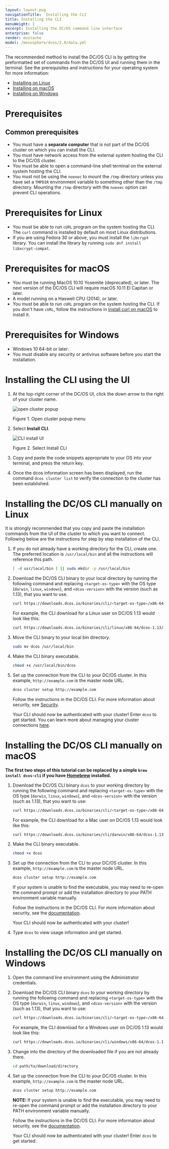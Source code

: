 ```yaml
---
layout: layout.pug
navigationTitle:  Installing the CLI
title: Installing the CLI
menuWeight: 1
excerpt: Installing the DC/OS command line interface
enterprise: false
render: mustache
model: /mesosphere/dcos/2.0/data.yml
---
```


The recommended method to install the DC/OS CLI is by getting the preformatted set of commands from the DC/OS UI and running them in the terminal. See the prerequisites and instructions for your operating system for more information:

- [Installing on Linux](#linux)
- [Installing on macOS](#macos)
- [Installing on Windows](#windows)

# Prerequisites

## Common prerequisites
- You must have a **separate computer** that is not part of the DC/OS cluster on which you can install the CLI.
- You must have network access from the external system hosting the CLI to the DC/OS cluster.
- You must be able to open a command-line shell terminal on the external system hosting the CLI.
- You must not be using the `noexec` to mount the `/tmp` directory unless you have set a `TMPDIR` environment variable to something other than the `/tmp` directory. Mounting the `/tmp` directory with the `noexec` option can prevent CLI operations.

# Prerequisites for Linux
- You must be able to run `cURL` program on the system hosting the CLI. The `curl` command is installed by default on most Linux distributions.
- If you are using Fedora 30 or above, you must install the `libcrypt` library. You can install the library by running `sudo dnf install libxcrypt-compat`.


# Prerequisites for macOS
-  You must be running MacOS 10.10 Yosemite (deprecated), or later. The next version of the DC/OS CLI will require macOS 10.11 El Capitan or later.
- A model running on a Haswell CPU (2014), or later.
- You must be able to run `cURL` program on the system hosting the CLI. If you don't have `cURL`, follow the instructions in [Install curl on macOS](http://macappstore.org/curl/) to install it.

# Prerequisites for Windows
- Windows 10 64-bit or later.
- You must disable any security or antivirus software before you start the installation.

# Installing the CLI using the UI

1. At the top-right corner of the DC/OS UI, click the down arrow to the right of your cluster name.

    ![open cluster popup](/mesosphere/dcos/2.0/img/open-cluster-popup.png)

    Figure 1. Open cluster popup menu

1. Select **Install CLI**.

    ![CLI install UI](/mesosphere/dcos/2.0/img/install-cli.png)

    Figure 2. Select Install CLI

1. Copy and paste the code snippets appropriate to your OS into your terminal, and press the return key.

1. Once the dcos information screen has been displayed, run the command `dcos cluster list` to verify the connection to the cluster has been established.

<a name="linux"></a>

# Installing the DC/OS CLI manually on Linux

It is strongly recommended that you copy and paste the installation commands from the UI of the cluster to which you want to connect. Following below are the instructions for step by step installation of the CLI.

1. If you do not already have a working directory for the CLI, create one. The preferred location is `/usr/local/bin` and all the instructions will reference this path.

    ```bash
    [ -d usr/local/bin ] || sudo mkdir -p /usr/local/bin
    ```

1. Download the DC/OS CLI binary to your local directory by running the following command and replacing `<target-os-type>` with the OS type (`darwin`, `linux`, `windows`), and `<dcos-version>` with the version (such as 1.13), that you want to use.

    ```bash
    curl https://downloads.dcos.io/binaries/cli/<target-os-type>/x86-64/dcos-<dcos-version>/dcos -o dcos
    ```

    For example, the CLI download for a Linux user on DC/OS 1.13 would look like this:

    ```bash
    curl https://downloads.dcos.io/binaries/cli/linux/x86-64/dcos-1.13/dcos -o dcos
    ```

1.  Move the CLI binary to your local bin directory.

    ```bash
    sudo mv dcos /usr/local/bin
    ```

1. Make the CLI binary executable.

    ```bash
    chmod +x /usr/local/bin/dcos
    ```

1. Set up the connection from the CLI to your DC/OS cluster. In this example, `http://example.com` is the master node URL.

    ```bash
    dcos cluster setup http://example.com
    ```

    Follow the instructions in the DC/OS CLI. For more information about security, see [Security](/mesosphere/dcos/2.0/security/).

    Your CLI should now be authenticated with your cluster! Enter `dcos` to get started. You can learn more about managing your cluster connections [here](/mesosphere/dcos/2.0/cli/command-reference/dcos-cluster/).

<a name="macos"></a>

# Installing the DC/OS CLI manually on macOS

**The first two steps of this tutorial can be replaced by a simple `brew install dcos-cli` if you have [Homebrew](https://brew.sh) installed.**

1. Download the DC/OS CLI binary `dcos` to your working directory by running the following command and replacing `<target-os-type>` with the OS type (`darwin`, `linux`, `windows`), and `<dcos-version>` with the version (such as 1.13), that you want to use:

    ```bash
    curl https://downloads.dcos.io/binaries/cli/<target-os-type>/x86-64/dcos-<dcos-version>/dcos -o dcos
    ```

    For example, the CLI download for a Mac user on DC/OS 1.13 would look like this:

    ```bash
    curl https://downloads.dcos.io/binaries/cli/darwin/x86-64/dcos-1.13/dcos -o dcos
    ```

1.  Make the CLI binary executable.

    ```bash
    chmod +x dcos
    ```

1. Set up the connection from the CLI to your DC/OS cluster. In this example, `http://example.com` is the master node URL.

    ```bash
    dcos cluster setup http://example.com
    ```
    If your system is unable to find the executable, you may need to re-open the command prompt or add the installation directory to your PATH environment variable manually.</p>

    Follow the instructions in the DC/OS CLI. For more information about security, see the [documentation](/mesosphere/dcos/2.0/security/).

    Your CLI should now be authenticated with your cluster!

1. Type `dcos` to view usage information and get started.

<a name="windows"></a>

# Installing the DC/OS CLI manually on Windows

1. Open the command line environment using the Administrator credentials.

1. Download the DC/OS CLI binary `dcos` to your working directory by running the following command and replacing `<target-os-type>` with the OS type (`darwin`, `linux`, `windows`), and `<dcos-version>` with the version (such as 1.13), that you want to use:

    ```bash
    curl https://downloads.dcos.io/binaries/cli/<target-os-type>/x86-64/dcos-<dcos-version>/dcos -o dcos
    ```

    For example, the CLI download for a Windows user on DC/OS 1.13 would look like this:

    ```bash
    curl https://downloads.dcos.io/binaries/cli/windows/x86-64/dcos-1.13/dcos.exe -o dcos
    ```

1. Change into the directory of the downloaded file if you are not already there.

    ```bash
    cd path/to/download/directory
    ```

1. Set up the connection from the CLI to your DC/OS cluster. In this example, `http://example.com` is the master node URL.

    ```bash
    dcos cluster setup http://example.com
    ```

    <p class="message--note"><strong>NOTE: </strong>If your system is unable to find the executable, you may need to re-open the command prompt or add the installation directory to your PATH environment variable manually.</p>

    Follow the instructions in the DC/OS CLI. For more information about security, see the [documentation](/mesosphere/dcos/2.0/security/).

    Your CLI should now be authenticated with your cluster! Enter `dcos` to get started.

